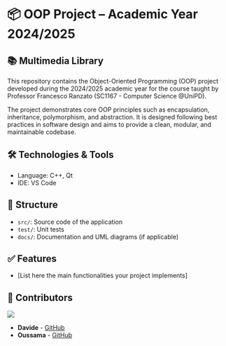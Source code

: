 # 📦 OOP Project – Academic Year 2024/2025

## 📚 Multimedia Library

This repository contains the Object-Oriented Programming (OOP) project developed during the 2024/2025 academic year for the course taught by Professor Francesco Ranzato (SC1167 - Computer Science @UniPD).

The project demonstrates core OOP principles such as encapsulation, inheritance, polymorphism, and abstraction. It is designed following best practices in software design and aims to provide a clean, modular, and maintainable codebase.

## 🛠️ Technologies & Tools

- Language: C++, Qt
- IDE: VS Code

## 📁 Structure

- `src/`: Source code of the application  
- `test/`: Unit tests  
- `docs/`: Documentation and UML diagrams (if applicable)

## ✅ Features

- [List here the main functionalities your project implements]

## 🤝 Contributors

<a href = "https://github.com/DavideColabove">
  <img src = "https://github.com/DavideColabove"/>
</a>

- **Davide** - [GitHub](https://github.com/DavideColabove)
- **Oussama** - [GitHub](https://github.com/m4hd1-exe)
